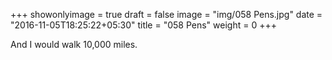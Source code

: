 +++
showonlyimage = true
draft = false
image = "img/058 Pens.jpg"
date = "2016-11-05T18:25:22+05:30"
title = "058 Pens"
weight = 0
+++

And I would walk 10,000 miles.

